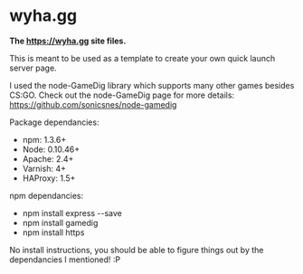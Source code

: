# wyha.gg
**The https://wyha.gg site files.**

This is meant to be used as a template to create your own quick launch server page. 

I used the node-GameDig library which supports many other games besides CS:GO. Check out the node-GameDig page for more details: https://github.com/sonicsnes/node-gamedig

Package dependancies:
 * npm: 1.3.6+
 * Node: 0.10.46+
 * Apache: 2.4+
 * Varnish: 4+
 * HAProxy: 1.5+

npm dependancies:
 * npm install express --save
 * npm install gamedig
 * npm install https
 
 
 No install instructions, you should be able to figure things out by the dependancies I mentioned! :P
